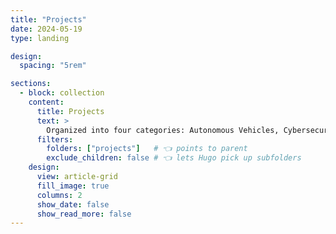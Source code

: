 ```yaml
---
title: "Projects"
date: 2024-05-19
type: landing

design:
  spacing: "5rem"

sections:
  - block: collection
    content:
      title: Projects
      text: >
        Organized into four categories: Autonomous Vehicles, Cybersecurity, Smart Cities & CPS, and Anomaly Detection.
      filters:
        folders: ["projects"]   # 👈 points to parent
        exclude_children: false # 👈 lets Hugo pick up subfolders
    design:
      view: article-grid
      fill_image: true
      columns: 2
      show_date: false
      show_read_more: false
---
```

